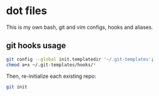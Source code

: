# dot files
This is my own bash, git and vim configs, hooks and aliases.

## git hooks usage
```bash
git config --global init.templatedir '~/.git-templates';
chmod a+x ~/.git-templates/hooks/*
```

Then, re-initialize each existing repo:
```bash
git init
```
